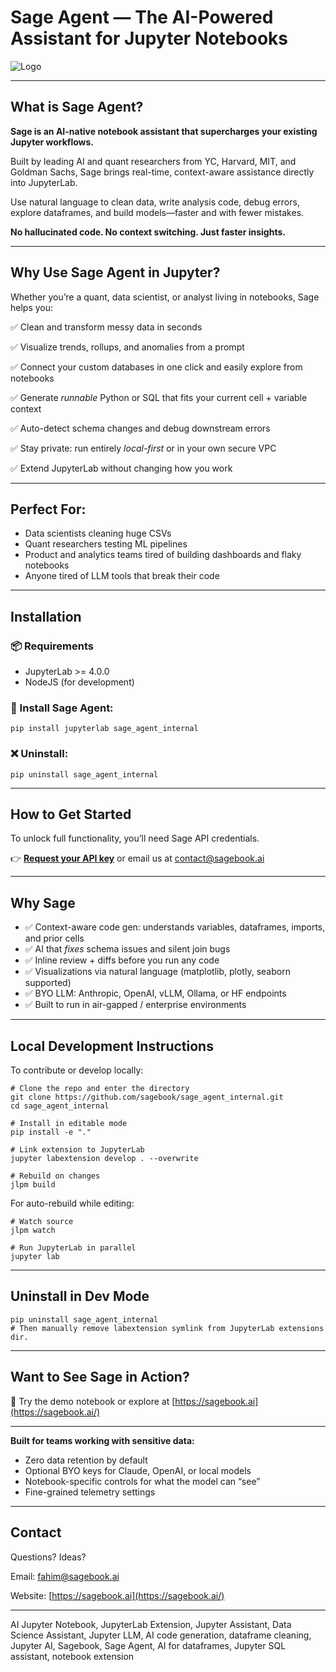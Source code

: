 # **Sage Agent — The AI-Powered Assistant for Jupyter Notebooks**

![Logo](https://i.imgur.com/JdA8ilQ.png)

---

## **What is Sage Agent?**

**Sage is an AI-native notebook assistant that supercharges your existing Jupyter workflows.**

Built by leading AI and quant researchers from YC, Harvard, MIT, and Goldman Sachs, Sage brings real-time, context-aware assistance directly into JupyterLab.

Use natural language to clean data, write analysis code, debug errors, explore dataframes, and build models—faster and with fewer mistakes.

**No hallucinated code. No context switching. Just faster insights.**

---

## **Why Use Sage Agent in Jupyter?**

Whether you’re a quant, data scientist, or analyst living in notebooks, Sage helps you:

✅ Clean and transform messy data in seconds

✅ Visualize trends, rollups, and anomalies from a prompt

✅ Connect your custom databases in one click and easily explore from notebooks 

✅ Generate *runnable* Python or SQL that fits your current cell + variable context

✅ Auto-detect schema changes and debug downstream errors

✅ Stay private: run entirely *local-first* or in your own secure VPC

✅ Extend JupyterLab without changing how you work

---

## **Perfect For:**

- Data scientists cleaning huge CSVs
- Quant researchers testing ML pipelines
- Product and analytics teams tired of building dashboards and flaky notebooks
- Anyone tired of LLM tools that break their code

---

## **Installation**

### **📦 Requirements**

- JupyterLab >= 4.0.0
- NodeJS (for development)

### **🧠 Install Sage Agent:**

```
pip install jupyterlab sage_agent_internal
```

### **❌ Uninstall:**

```
pip uninstall sage_agent_internal
```

---

## **How to Get Started**

To unlock full functionality, you’ll need Sage API credentials.

👉 [**Request your API key**](https://sagebook.ai/#contact) or email us at [contact@sagebook.ai](mailto:contact@sagebook.ai)

---

## **Why Sage**

- ✅ Context-aware code gen: understands variables, dataframes, imports, and prior cells
- ✅ AI that *fixes* schema issues and silent join bugs
- ✅ Inline review + diffs before you run any code
- ✅ Visualizations via natural language (matplotlib, plotly, seaborn supported)
- ✅ BYO LLM: Anthropic, OpenAI, vLLM, Ollama, or HF endpoints
- ✅ Built to run in air-gapped / enterprise environments

---

## **Local Development Instructions**

To contribute or develop locally:

```
# Clone the repo and enter the directory
git clone https://github.com/sagebook/sage_agent_internal.git
cd sage_agent_internal

# Install in editable mode
pip install -e "."

# Link extension to JupyterLab
jupyter labextension develop . --overwrite

# Rebuild on changes
jlpm build
```

For auto-rebuild while editing:

```
# Watch source
jlpm watch

# Run JupyterLab in parallel
jupyter lab
```

---

## **Uninstall in Dev Mode**

```
pip uninstall sage_agent_internal
# Then manually remove labextension symlink from JupyterLab extensions dir.
```

---

## **Want to See Sage in Action?**

🎥 Try the demo notebook or explore at [https://sagebook.ai](https://sagebook.ai/)

---

**Built for teams working with sensitive data:**

- Zero data retention by default
- Optional BYO keys for Claude, OpenAI, or local models
- Notebook-specific controls for what the model can “see”
- Fine-grained telemetry settings

---

## **Contact**

Questions? Ideas?

Email: [fahim@sagebook.ai](mailto:fahim@sagebook.ai)

Website: [https://sagebook.ai](https://sagebook.ai/)

---

AI Jupyter Notebook, JupyterLab Extension, Jupyter Assistant, Data Science Assistant, Jupyter LLM, AI code generation, dataframe cleaning, Jupyter AI, Sagebook, Sage Agent, AI for dataframes, Jupyter SQL assistant, notebook extension
